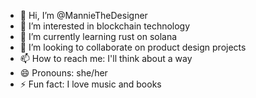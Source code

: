 - 👋 Hi, I’m @MannieTheDesigner
- 👀 I’m interested in blockchain technology
- 🌱 I’m currently learning rust on solana
- 💞️ I’m looking to collaborate on product design projects
- 📫 How to reach me: I'll think about a way
- 😄 Pronouns: she/her
- ⚡ Fun fact: I love music and books

<!---
MannieTheDesigner/MannieTheDesigner is a ✨ special ✨ repository because its `README.md` (this file) appears on your GitHub profile.
You can click the Preview link to take a look at your changes.
--->
